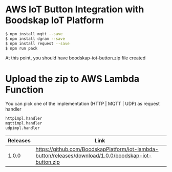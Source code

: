 # AWS IoT Button Integration with Boodskap IoT Platform

```sh
$ npm install mqtt --save
$ npm install dgram --save
$ npm install request --save
$ npm run pack
```

At this point, you should have boodskap-iot-button.zip file created

# Upload the zip to AWS Lambda Function

You can pick one of the implementation (HTTP | MQTT | UDP) as request handler

```sh
httpimpl.handler
mqttimpl.handler
udpimpl.handler
```

| Releases | Link |
| ------ | ------ |
| 1.0.0 | https://github.com/BoodskapPlatform/iot-lambda-button/releases/download/1.0.0/boodskap-iot-button.zip|
